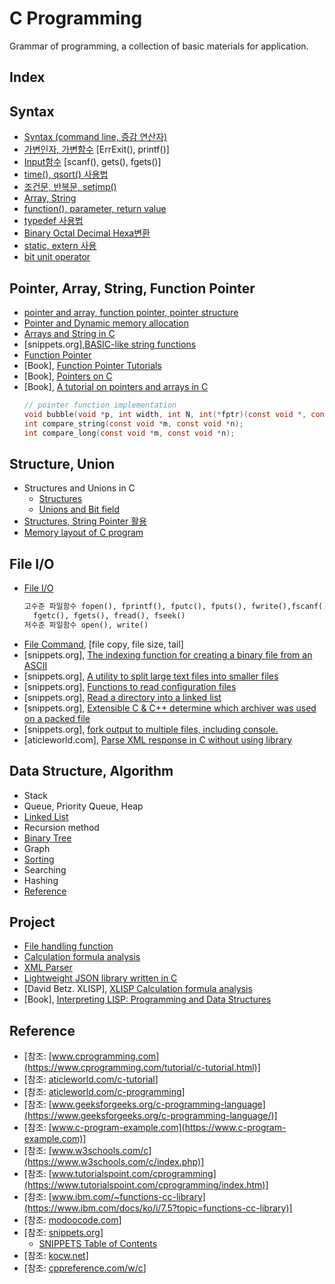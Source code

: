 # C Programming
Grammar of programming, a collection of basic materials for application.

## Index
## Syntax
* [Syntax (command line, 증감 연산자)](https://github.com/csbyun-data/C-Pro/blob/main/chap01/Syntax/README.md) 
* [가변인자, 가변함수](https://github.com/csbyun-data/C-Pro/blob/main/chap01/Variadic/README.md) [ErrExit(), printf()]
* [Input함수](https://github.com/csbyun-data/C-Pro/blob/main/chap01/Input/README.md) [scanf(), gets(), fgets()]
* [time(), qsort() 사용법](https://github.com/csbyun-data/C-Pro/blob/main/chap01/QSort/README.md)
* [조건문, 반복문, setjmp()](https://github.com/csbyun-data/C-Pro/blob/main/chap01/Flow/README.md)
* [Array, String](https://github.com/csbyun-data/C-Pro/blob/main/chap01/String_in_C/README.md)
* [function(), parameter, return value](https://github.com/csbyun-data/C-Pro/blob/main/chap01/Function/README.md)
* [typedef 사용법](https://github.com/csbyun-data/C-Pro/blob/main/chap01/TypeDef/README.md)
* [Binary Octal Decimal Hexa변환](https://github.com/csbyun-data/C-Pro/blob/main/chap01/Bin/README.md)
* [static, extern 사용](https://github.com/csbyun-data/C-Pro/blob/main/chap01/extern/README.md)
* [bit unit operator](https://github.com/csbyun-data/C-Pro/blob/main/chap01/Bit/README.md)
  
## Pointer, Array, String, Function Pointer  
* [pointer and array, function pointer, pointer structure](https://github.com/csbyun-data/C-Pro/blob/main/chap02/Pointer_and_Array/READ.md)
* [Pointer and Dynamic memory allocation](https://github.com/csbyun-data/C-Pro/blob/main/chap02/Pointer_and_Dynamic_Allocation/README.md)
* [Arrays and String in C](https://github.com/csbyun-data/C-Pro/blob/main/chap02/Arrays_and_Strings_in_C/README.md)
* [snippets.org],[BASIC-like string functions](https://github.com/csbyun-data/C-Pro/blob/main/chap02/bastring/README.md)
* [Function Pointer](https://github.com/csbyun-data/C-Pro/blob/main/chap02/Function_Pointer/README.md)
* [Book], [Function Pointer Tutorials](https://github.com/csbyun-data/C-Pro/blob/main/chap02/Function_Pointer_Tutorials/README.md)
* [Book], [Pointers on C](https://github.com/csbyun-data/C-Pro/blob/main/chap02/Pointers_On_C/READ.md)
* [Book], [A tutorial on pointers and arrays in C](https://github.com/csbyun-data/C-Pro/blob/main/chap02/A_tutorial_on_pointers_and_arrays_in_C/README.md)
  ```c
  // pointer function implementation
  void bubble(void *p, int width, int N, int(*fptr)(const void *, const void *));
  int compare_string(const void *m, const void *n);
  int compare_long(const void *m, const void *n);
  ```

## Structure, Union
* Structures and Unions in C
    * [Structures](https://github.com/csbyun-data/C-Pro/blob/main/chap02/Structures_and_Union/README.md)
    * [Unions and Bit field](https://github.com/csbyun-data/C-Pro/blob/main/chap02/Structures_and_Union/UNION.md)
* [Structures, String Pointer 활용](https://github.com/csbyun-data/C-Pro/blob/main/chap02/Application/README.md)
* [Memory layout of C program](https://github.com/csbyun-data/C-Pro/blob/main/chap02/Memory-layout/README.md)
  
## File I/O
* [File I/O](https://github.com/csbyun-data/C-Pro/blob/main/chap03/File/README.md)
  ```txt
  고수준 파일함수 fopen(), fprintf(), fputc(), fputs(), fwrite(),fscanf(),
    fgetc(), fgets(), fread(), fseek()
  저수준 파일함수 open(), write()
    ```
* [File Command](https://github.com/csbyun-data/C-Pro/blob/main/chap03/FileCmd/README.md), [file copy, file size, tail]
* [snippets.org], [The indexing function for creating a binary file from an ASCII](https://github.com/csbyun-data/C-Pro/blob/main/chap03/Index/README.md)
* [snippets.org], [A utility to split large text files into smaller files
](https://github.com/csbyun-data/C-Pro/blob/main/chap03/Split/README.md)
* [snippets.org], [Functions to read configuration files](https://github.com/csbyun-data/C-Pro/blob/main/chap03/Cfg/README.md)
* [snippets.org], [Read a directory into a linked list](https://github.com/csbyun-data/C-Pro/blob/main/chap03/FileList/README.md)
* [snippets.org], [Extensible C & C++ determine which archiver was used on a packed file](https://github.com/csbyun-data/C-Pro/blob/main/chap03/Arch/README.md)
* [snippets.org], [fork output to multiple files, including console.](https://github.com/csbyun-data/C-Pro/blob/main/chap03/Fork/README.md)
* [aticleworld.com], [Parse XML response in C without using library](https://github.com/csbyun-data/C-Pro/blob/main/chap03/XML/README.md)

## Data Structure, Algorithm
* Stack
* Queue, Priority Queue, Heap
* [Linked List](https://github.com/csbyun-data/C-Pro/blob/main/chap04/Linked_List/README.md)
* Recursion method
* [Binary Tree](https://github.com/csbyun-data/C-Pro/blob/main/chap04/Binary_Tree/README.md)
* Graph
* [Sorting](https://github.com/csbyun-data/C-Pro/blob/main/chap04/Sorting/README.md)
* Searching
* Hashing
* [Reference](https://github.com/csbyun-data/C-Pro/blob/main/chap04/README.md)

## Project  
* [File handling function](https://github.com/csbyun-data/C-Pro/blob/main/chap05/File/README.md)
* [Calculation formula analysis](https://github.com/csbyun-data/C-Pro/blob/main/chap05/Calc/README.md)
* [XML Parser](https://github.com/csbyun-data/C-Pro/blob/main/chap05/XML_Parser/README.md)
* [Lightweight JSON library written in C](https://github.com/csbyun-data/C-Pro/blob/main/chap05/JSON/README.md)
* [David Betz. XLISP], [XLISP Calculation formula analysis](https://github.com/csbyun-data/C-Pro/blob/main/chap05/XLISP/README.md)
* [Book], [Interpreting LISP: Programming and Data Structures](https://github.com/csbyun-data/C-Pro/blob/main/chap05/Interpreting-lisp/READ.md)

## Reference
* [참조: [www.cprogramming.com](https://www.cprogramming.com/tutorial/c-tutorial.html)]
* [참조: [aticleworld.com/c-tutorial](https://aticleworld.com/c-tutorial/)]
* [참조: [aticleworld.com/c-programming](https://aticleworld.com/c-programming/)]
* [참조: [www.geeksforgeeks.org/c-programming-language](https://www.geeksforgeeks.org/c-programming-language/)]
* [참조: [www.c-program-example.com](https://www.c-program-example.com)]
* [참조: [www.w3schools.com/c](https://www.w3schools.com/c/index.php)]
* [참조: [www.tutorialspoint.com/cprogramming](https://www.tutorialspoint.com/cprogramming/index.htm)]
* [참조: [www.ibm.com/~functions-cc-library](https://www.ibm.com/docs/ko/i/7.5?topic=functions-cc-library)]
* [참조: [modoocode.com](https://modoocode.com/)]
* [참조: [snippets.org](https://github.com/vonj/snippets.org)]
    * [SNIPPETS Table of Contents](https://github.com/vonj/snippets.org/blob/master/snippets.ndx)
* [참조: [kocw.net](http://www.kocw.net/home/search/kemView.do?kemId=1267012])]
* [참조: [cppreference.com/w/c](https://en.cppreference.com/w/c)]
